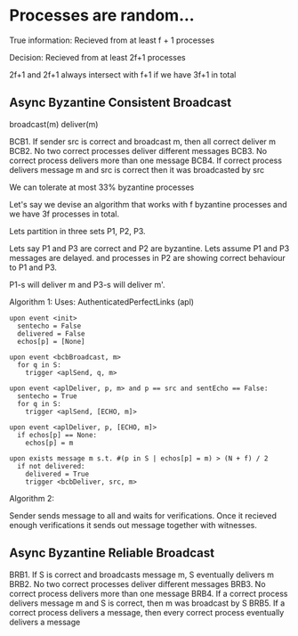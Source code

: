 # Processes are random...


True information: Recieved from at least f + 1 processes

Decision: Recieved from at least 2f+1 processes

2f+1 and 2f+1 always intersect with f+1 if we have 3f+1 in total

## Async Byzantine Consistent Broadcast

broadcast(m)
deliver(m)

BCB1. If sender src is correct and broadcast m, then all correct deliver m
BCB2. No two correct processes deliver different messages
BCB3. No correct process delivers more than one message
BCB4. If correct process delivers message m and src is correct then it was broadcasted by src



We can tolerate at most 33% byzantine processes

Let's say we devise an algorithm that works with f byzantine processes and we have 3f processes in total.


Lets partition in three sets P1, P2, P3.

Lets say P1 and P3 are correct and P2 are byzantine. Lets assume P1 and P3 messages are delayed. and processes in P2 are showing correct behaviour to P1 and P3.

P1-s will deliver m
and P3-s will deliver m'.



Algorithm 1:
Uses: AuthenticatedPerfectLinks (apl)

```
upon event <init>
  sentecho = False
  delivered = False
  echos[p] = [None]

upon event <bcbBroadcast, m>
  for q in S:
    trigger <aplSend, q, m>

upon event <aplDeliver, p, m> and p == src and sentEcho == False:
  sentecho = True
  for q in S:
    trigger <aplSend, [ECHO, m]>

upon event <aplDeliver, p, [ECHO, m]>
  if echos[p] == None:
    echos[p] = m

upon exists message m s.t. #(p in S | echos[p] = m) > (N + f) / 2
  if not delivered:
    delivered = True
    trigger <bcbDeliver, src, m>
```


Algorithm 2:

Sender sends message to all and waits for verifications.
Once it recieved enough verifications it sends out message together with witnesses.






## Async Byzantine Reliable Broadcast

BRB1. If S is correct and broadcasts message m, S eventually delivers m
BRB2. No two correct processes deliver different messages
BRB3. No correct process delivers more than one message
BRB4. If a correct process delivers message m and S is correct, then m was broadcast by S
BRB5. If a correct process delivers a message, then every correct process eventually delivers a message

